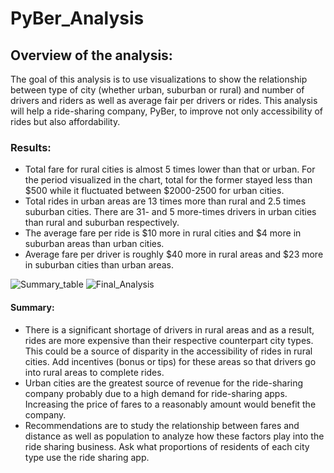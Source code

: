 # PyBer_Analysis
## Overview of the analysis: 
The goal of this analysis is to use visualizations to show the relationship between type of city (whether urban, suburban or rural) and number of drivers and riders as well as average fair per drivers or rides. This analysis will help a ride-sharing company, PyBer, to improve not only accessibility of rides but also affordability. 
### Results: 
-	Total fare for rural cities is almost 5 times lower than that or urban. For the period visualized in the chart, total for the former stayed less than $500 while it fluctuated between $2000-2500 for urban cities.
-	Total rides in urban areas are 13 times more than rural and 2.5 times suburban cities. There are 31- and 5 more-times drivers in urban cities than rural and suburban respectively. 
-	The average fare per ride is $10 more in rural cities and $4 more in suburban areas than urban cities. 
-	Average fare per driver is roughly $40 more in rural areas and $23 more in suburban cities than urban areas. 

![Summary_table](https://user-images.githubusercontent.com/92958091/143796079-33f4fd05-2fec-43db-8896-f0f8cc5b074a.png)
![Final_Analysis](https://user-images.githubusercontent.com/92958091/143796078-de499b30-cffd-418d-91c0-e4e7549ef6ca.png)

#### Summary: 
-	There is a significant shortage of drivers in rural areas and as a result, rides are more expensive than their respective counterpart city types. This could be a source of disparity in the accessibility of rides in rural cities. Add incentives (bonus or tips) for these areas so that drivers go into rural areas to complete rides. 
-	Urban cities are the greatest source of revenue for the ride-sharing company probably due to a high demand for ride-sharing apps. Increasing the price of fares to a reasonably amount would benefit the company. 
-	Recommendations are to study the relationship between fares and distance as well as population to analyze how these factors play into the ride sharing business. Ask what proportions of residents of each city type use the ride sharing app.  

